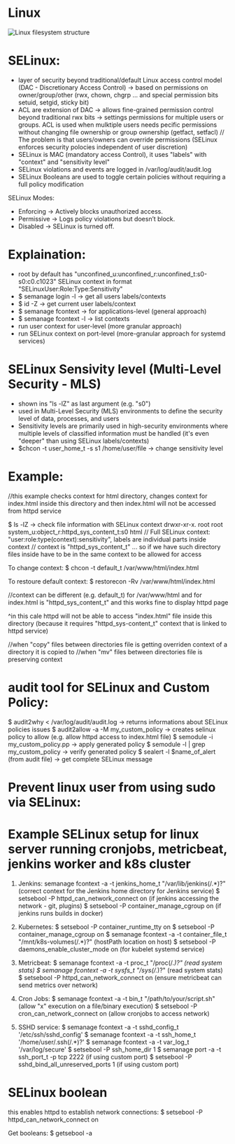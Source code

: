 # Linux




![Linux filesystem structure](https://www.linuxfoundation.org/hubfs/Imported_Blog_Media/standard-unix-filesystem-hierarchy-1.png)



# SELinux:
- layer of security beyond traditional/default Linux access control model (DAC - Discretionary Access Control) -> based on permissions on owner/group/other (rwx, chown, chgrp ... and special permission bits setuid, setgid, sticky bit)
- ACL are extension of DAC -> allows fine-grained permission control beyond traditional rwx bits -> settings permissions for multiple users or groups. ACL is used when mulktiple users needs pecific permissions without changing file ownership or group ownership (getfact, setfacl)
// The problem is that users/owners can override permissions (SELinux enforces security polocies independent of user discretion)
- SELinux is MAC (mandatory access Control), it uses "labels" with "context" and "sensitivity level"
- SELinux violations and events are logged in /var/log/audit/audit.log
- SELinux Booleans are used to toggle certain policies without requiring a full policy modification

SELinux Modes:
- Enforcing → Actively blocks unauthorized access.
- Permissive → Logs policy violations but doesn’t block.
- Disabled → SELinux is turned off.


# Explaination:
- root by default has "unconfined_u:unconfined_r:unconfined_t:s0-s0:c0.c1023" SELinux context in format "SELinuxUser:Role:Type:Sensitivity"
- $ semanage login -l -> get all users labels/contexts
- $ id -Z -> get current user labels/context
- $ semanage fcontext -> for applications-level (general approach)
- $ semanage fcontext -l -> list contexts
- run user context for user-level (more granular approach)
- run SELinux context on port-level (more-granular approach for systemd services)

# SELinux Sensivity level (Multi-Level Security - MLS)
- shown ins "ls -lZ" as last argument (e.g. "s0")
- used in Multi-Level Security (MLS) environments to define the security level of data, processes, and users
- Sensitivity levels are primarily used in high-security environments where multiple levels of classified information must be handled (it's even "deeper" than using SELinux labels/contexts)
- $chcon -t user_home_t -s s1 /home/user/file -> change sensitivity level

# Example:
//this example checks context for html directory, changes context for index.html inside this directory and then index.html will not be accessed from httpd service

$ ls -lZ -> check file information with SELinux context
drwxr-xr-x. root root system_u:object_r:httpd_sys_content_t:s0 html
// Full SELinux context: "user:role:type(context):sensitivity", labels are individual parts inside context
// context is "httpd_sys_content_t" ... so if we have such directory files inside have to be in the same context to be allowed for access

To change context:
$ chcon -t default_t /var/www/html/index.html 

To restoure default context:
$ restorecon -Rv /var/www/html/index.html

//context can be different (e.g. default_t) for /var/www/html and for index.html is "httpd_sys_content_t" and this works fine to display httpd page

^in this cale httpd will not be able to access "index.html" file inside this directory (because it requires "httpd_sys-content_t" context that is linked to httpd service)

//when "copy" files between directories file is getting overriden context of a directory it is copied to
//when "mv" files between directories file is preserving context

# audit tool for SELinux and Custom Policy:
$ audit2why < /var/log/audit/audit.log -> returns informations about SELinux policies issues
$ audit2allow -a -M my_custom_policy -> creates selinux policy to allow (e.g. allow httpd access to index.html file)
$ semodule -i my_custom_policy.pp -> apply generated policy
$ semodule -l | grep my_custom_policy -> verify generated policy
$ sealert -l $name_of_alert (from audit file) -> get complete SELinux message

# Prevent linux user from using sudo via SELinux:


# Example SELinux setup for linux server running cronjobs, metricbeat, jenkins worker and k8s cluster
1. Jenkins:
semanage fcontext -a -t jenkins_home_t "/var/lib/jenkins(/.*)?" (correct context for the Jenkins home directory for Jenkins service)
$ setsebool -P httpd_can_network_connect on (if jenkins accessing the network - git, plugins)
$ setsebool -P container_manage_cgroup on (if jenkins runs builds in docker)

2. Kubernetes:
$ setsebool -P container_runtime_tty on
$ setsebool -P container_manage_cgroup on
$ semanage fcontext -a -t container_file_t "/mnt/k8s-volumes(/.*)?" (hostPath location on host)
$ setsebool -P daemons_enable_cluster_mode on (for kubelet systemd service)

3. Metricbeat:
$ semanage fcontext -a -t proc_t "/proc(/.*)?" (read system stats)
$ semanage fcontext -a -t sysfs_t "/sys(/.*)?" (read system stats)
$ setsebool -P httpd_can_network_connect on (ensure metricbeat can send metrics over network)

4. Cron Jobs:
$ semanage fcontext -a -t bin_t "/path/to/your/script.sh" (allow "x" execution on a file/binary execution)
$ setsebool -P cron_can_network_connect on (allow cronjobs to access network)

5. SSHD service:
$ semanage fcontext -a -t sshd_config_t '/etc/ssh/sshd_config'
$ semanage fcontext -a -t ssh_home_t '/home/user/.ssh(/.*)?'
$ semanage fcontext -a -t var_log_t '/var/log/secure'
$ setsebool -P ssh_home_dir 1
$ semanage port -a -t ssh_port_t -p tcp 2222 (if using custom port)
$ setsebool -P sshd_bind_all_unreserved_ports 1 (if using custom port)

# SELinux boolean
this enables httpd to establish network connections:
$ setsebool -P httpd_can_network_connect on

Get booleans:
$ getsebool -a

